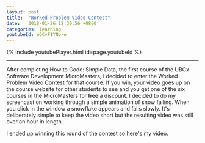 ```yaml
---
layout: post
title:  "Worked Problem Video Contest"
date:   2018-01-26 12:30:56 +0800
categories: learning
youtubeId: eGCvF1YNo-o
---
```

{% include youtubePlayer.html id=page.youtubeId %}

***

After completing How to Code: Simple Data, the first course of the UBCx Software Development MicroMasters, I decided to enter the Worked Problem Video Contest for that course. If you win, your video goes up on the course website for other students to see and you get one of the six courses in the MicroMasters for ~~free~~ a discount. I decided to do my screencast on working through a simple animation of snow falling. When you click in the window a snowflake appears and falls slowly. It's deliberately simple to keep the video short but the resulting video was still over an hour in length.

I ended up winning this round of the contest so here's my video.
